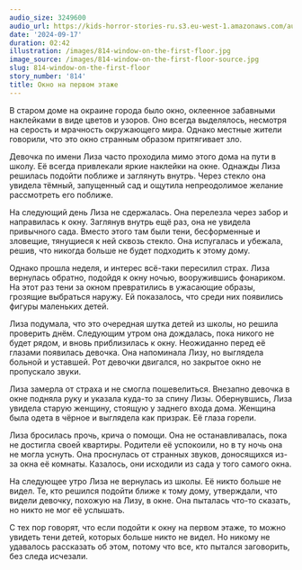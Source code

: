 ```yaml
---
audio_size: 3249600
audio_url: https://kids-horror-stories-ru.s3.eu-west-1.amazonaws.com/audio/814-window-on-the-first-floor.mp3
date: '2024-09-17'
duration: 02:42
illustration: /images/814-window-on-the-first-floor.jpg
image_source: /images/814-window-on-the-first-floor-source.jpg
slug: 814-window-on-the-first-floor
story_number: '814'
title: Окно на первом этаже
---
```


В старом доме на окраине города было окно, оклеенное забавными наклейками в виде цветов и узоров. Оно всегда выделялось, несмотря на серость и мрачность окружающего мира. Однако местные жители говорили, что это окно странным образом притягивает зло.

Девочка по имени Лиза часто проходила мимо этого дома на пути в школу. Её всегда привлекали яркие наклейки на окне. Однажды Лиза решилась подойти поближе и заглянуть внутрь. Через стекло она увидела тёмный, запущенный сад и ощутила непреодолимое желание рассмотреть его поближе.

На следующий день Лиза не сдержалась. Она перелезла через забор и направилась к окну. Заглянув внутрь ещё раз, она не увидела привычного сада. Вместо этого там были тени, бесформенные и зловещие, тянущиеся к ней сквозь стекло. Она испугалась и убежала, решив, что никогда больше не будет подходить к этому дому.

Однако прошла неделя, и интерес всё-таки пересилил страх. Лиза вернулась обратно, подойдя к окну ночью, вооружившись фонариком. На этот раз тени за окном превратились в ужасающие образы, грозящие выбраться наружу. Ей показалось, что среди них появились фигуры маленьких детей.

Лиза подумала, что это очередная шутка детей из школы, но решила проверить днём. Следующим утром она дождалась, пока никого не будет рядом, и вновь приблизилась к окну. Неожиданно перед её глазами появилась девочка. Она напоминала Лизу, но выглядела больной и уставшей. Рот девочки двигался, но закрытое окно не пропускало звуки.

Лиза замерла от страха и не смогла пошевелиться. Внезапно девочка в окне подняла руку и указала куда-то за спину Лизы. Обернувшись, Лиза увидела старую женщину, стоящую у заднего входа дома. Женщина была одета в чёрное и выглядела как призрак. Её глаза горели.

Лиза бросилась прочь, крича о помощи. Она не останавливалась, пока не достигла своей квартиры. Родители её успокоили, но в ту ночь она не могла уснуть. Она проснулась от странных звуков, доносящихся из-за окна её комнаты. Казалось, они исходили из сада у того самого окна.

На следующее утро Лиза не вернулась из школы. Её никто больше не видел. Те, кто решился подойти ближе к тому дому, утверждали, что видели девочку, похожую на Лизу, в окне. Она пыталась что-то сказать, но никто не мог её услышать.

С тех пор говорят, что если подойти к окну на первом этаже, то можно увидеть тени детей, которых больше никто не видел. Но никому не удавалось рассказать об этом, потому что все, кто пытался заговорить, без следа исчезали.